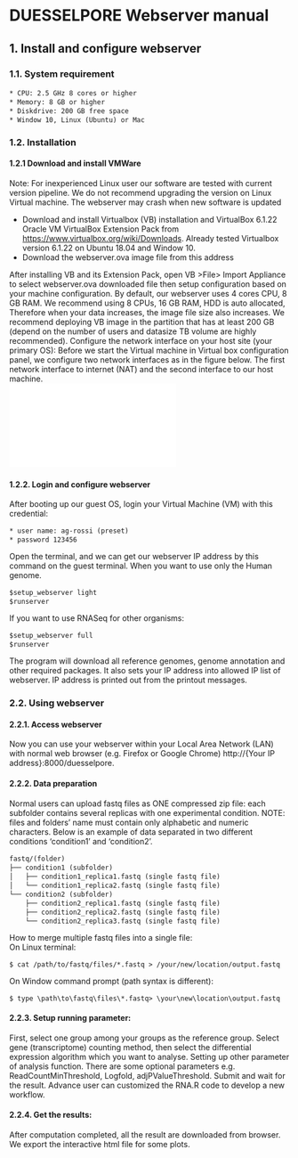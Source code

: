 # DUESSELPORE Webserver manual

## 1. Install and configure webserver
### 1.1. System requirement
    * CPU: 2.5 GHz 8 cores or higher
    * Memory: 8 GB or higher
    * Diskdrive: 200 GB free space
    * Window 10, Linux (Ubuntu) or Mac 

### 1.2. Installation
#### 1.2.1 Download and install VMWare

Note: For inexperienced Linux user our software are tested with current version pipeline. We do not recommend upgrading the version on Linux Virtual machine. The webserver may crash when new software is updated<br>

* Download and install Virtualbox (VB) installation and VirtualBox 6.1.22 Oracle VM VirtualBox Extension Pack from https://www.virtualbox.org/wiki/Downloads. Already tested Virtualbox version 6.1.22 on Ubuntu 18.04 and Window 10.<br>
* Download the webserver.ova image file from this address<br>

After installing VB and its Extension Pack, open VB >File> Import Appliance to select webserver.ova downloaded file then setup configuration based on your machine configuration.
By default, our webserver uses 4 cores CPU, 8 GB RAM. We recommend using 8 CPUs, 16 GB RAM, HDD is auto allocated, Therefore when your data increases, the image file size also increases. We recommend deploying VB image in the partition that has at least 200 GB (depend on the number of users and datasize TB volume are highly recommended).
Configure the network interface on your host site (your primary OS):
Before we start the Virtual machine in Virtual box configuration panel, we configure two network interfaces as in the figure below. The first network interface to internet (NAT) and the second interface to our host machine.<br>
![Network interface configuration](img/network_interface.pdf)

#### 1.2.2. Login and configure webserver

After booting up our guest OS, login your Virtual Machine (VM) with this credential:<br> 
```
* user name: ag-rossi (preset)
* password 123456
```
Open the terminal, and we can get our webserver IP address by this command on the guest terminal. When you want to use only the Human genome.
```console
$setup_webserver light
$runserver
```
If you want to use RNASeq for other organisms: 

```console
$setup_webserver full
$runserver
```
The program will download all reference genomes, genome annotation and other required packages. It also sets your IP address into allowed IP list of webserver. IP address is printed out from the printout messages.

### 2.2. Using webserver
#### 2.2.1. Access webserver
Now you can use your webserver within your Local Area Network (LAN) with normal web browser (e.g. Firefox or Google Chrome) http://{Your IP address}:8000/duesselpore.

#### 2.2.2. Data preparation

Normal users can upload fastq files as ONE compressed zip file: each subfolder contains several replicas with one experimental condition.
NOTE: files and folders’ name must contain only alphabetic and numeric characters.
Below is an example of data separated in two different conditions ‘condition1’ and ‘condition2’.
```
fastq/(folder)
├── condition1 (subfolder)
│   ├── condition1_replica1.fastq (single fastq file)
│   └── condition1_replica2.fastq (single fastq file)
└── condition2 (subfolder)
    ├── condition2_replica1.fastq (single fastq file)
    ├── condition2_replica2.fastq (single fastq file)
    └── condition2_replica3.fastq (single fastq file)
```
How to merge multiple fastq files into a single file:<br>
On Linux terminal:
```console
$ cat /path/to/fastq/files/*.fastq > /your/new/location/output.fastq
```   
On Window command prompt (path syntax is different):
```console
$ type \path\to\fastq\files\*.fastq> \your\new\location\output.fastq
```
#### 2.2.3. Setup running parameter:

First, select one group among your groups as the reference group. Select gene (transcriptome) counting method, then select the differential expression algorithm which you want to analyse. 
Setting up other parameter of analysis function. There are some optional parameters e.g. ReadCountMinThreshold, Logfold, adjPValueThreshold. Submit and wait for the result. 
Advance user can customized the RNA.R code to develop a new workflow.


#### 2.2.4. Get the results:

After computation completed, all the result are downloaded from browser. We export the interactive html file for some plots.
